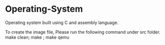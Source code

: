# Operating-System
Operating system built using C and assembly language.

To create the image file, Please run the following command under src folder.
make clean; make ; make qemu
